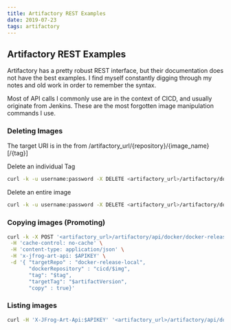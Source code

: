 ```yaml
---
title: Artifactory REST Examples
date: 2019-07-23
tags: artifactory
---
```


## Artifactory REST Examples

Artifactory has a pretty robust REST interface, but their documentation does not have the best examples.  I find myself constantly digging through my notes and old work in order to remember the syntax.

Most of API calls I commonly use are in the context of CICD, and usually originate from Jenkins.  These are the most forgotten image manipulation commands I use.


###  Deleting Images

The target URI is in the from /artifactory_url/{repository}/{image_name}[/{tag}]


Delete an individual Tag
```bash
curl -k -u username:password -X DELETE <artifactory_url>/artifactory/docker-release-local/cicd/spring-boot-example/1.0
```

Delete an entire image
```bash
curl -k -u username:password -X DELETE <artifactory_url>/artifactory/docker-release-local/cicd/spring-boot-example
```

### Copying images (Promoting)

``` bash
curl -k -X POST '<artifactory_url>/artifactory/api/docker/docker-release-local/v2/promote' \
 -H 'cache-control: no-cache' \
 -H 'content-type: application/json' \
 -H 'x-jfrog-art-api: $APIKEY' \
 -d '{ "targetRepo" : "docker-release-local",
       "dockerRepository" : "cicd/$img",
       "tag": "$tag",
       "targetTag": "$artifactVersion",
       "copy" : true}'
```


### Listing images

 ```bash
 curl -H 'X-JFrog-Art-Api:$APIKEY' '<artifactory_url>/artifactory/api/docker/docker-repo/v2/mysubfolder/$PROJECT_NAME/tags/list' "]
 ```
